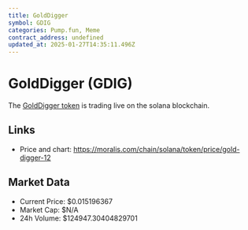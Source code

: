 ```yaml
---
title: GoldDigger
symbol: GDIG
categories: Pump.fun, Meme
contract_address: undefined
updated_at: 2025-01-27T14:35:11.496Z
---
```


# GoldDigger (GDIG)
The [GoldDigger token](https://moralis.com/chain/solana/token/price/gold-digger-12) is trading live on the solana blockchain.

## Links
- Price and chart: https://moralis.com/chain/solana/token/price/gold-digger-12

## Market Data
- Current Price: $0.015196367
- Market Cap: $N/A
- 24h Volume: $124947.30404829701
